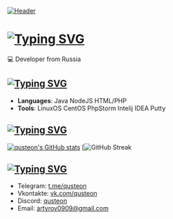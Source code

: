 [![Header](https://github.com/qusteon/sex.jpg)](vk.com/qusteon)

[![Typing SVG](https://readme-typing-svg.demolab.com?font=Orbitron&pause=1000&color=F7F7F7&random=false&width=435&lines=%F0%9F%91%8B+Hello+there!+I'm+qusteon)](https://vk.com/qusteon)
=========================================

💻 Developer from Russia

[![Typing SVG](https://readme-typing-svg.demolab.com?font=Orbitron&pause=1000&color=411FF7&random=false&width=435&lines=%F0%9F%8D%B3+Skills+and+Technologies)](https://vk.com/qusteon)
--------------------------

*   **Languages**: Java NodeJS HTML/PHP
*   **Tools**: LinuxOS CentOS PhpStorm Intelij IDEA Putty

[![Typing SVG](https://readme-typing-svg.demolab.com?font=Orbitron&pause=1000&color=F70000&random=false&width=435&lines=%F0%9F%93%88+GitHub+Stats)](https://vk.com/qusteon)
---------------

[![qusteon's GitHub stats](https://github-readme-stats.vercel.app/api?username=qusteon&show_icons=true&theme=jolly)](https://github.com/qusteon)
[![GitHub Streak](https://streak-stats.demolab.com?user=qusteon&theme=catppuccin-macchiato)

[![Typing SVG](https://readme-typing-svg.demolab.com?font=Orbitron&pause=1000&color=3115F7&random=false&width=435&lines=%F0%9F%93%AB+Get+in+Touch)](https://vk.com/qusteon)
---------------

*   Telegram: [t.me/qusteon](https://t.me/qusteon/)
*   Vkontakte: [vk.com/qusteon](vk.com/qusteon)
*   Discord: [qusteon](https://discord.com/users/704212359367098488)
*   Email: [artyrov0909@gmail.com](mailto:artyrov0909@gmail.com)
